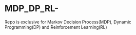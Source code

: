 # MDP_DP_RL-
Repo is exclusive for Markov Decision Process(MDP), Dynamic Programming(DP) and Reinforcement Learning(RL)
